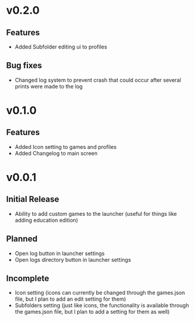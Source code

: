 # v0.2.0

## Features

- Added Subfolder editing ui to profiles

## Bug fixes

- Changed log system to prevent crash that could occur after several prints were made to the log

#

# v0.1.0

## Features

- Added Icon setting to games and profiles
- Added Changelog to main screen

#

# v0.0.1

## Initial Release

- Ability to add custom games to the launcher (useful for things like adding education edition)

## Planned

- Open log button in launcher settings
- Open logs directory button in launcher settings

## Incomplete

- Icon setting (icons can currently be changed through the games.json file, but I plan to add an edit setting for them)
- Subfolders setting (just like icons, the functionality is available through the games.json file, but I plan to add a setting for them as well)

